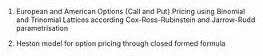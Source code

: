 1. European and American Options (Call and Put) Pricing using Binomial and Trinomial Lattices according Cox-Ross-Rubinstein and Jarrow-Rudd parametrisation

2. Heston model for option pricing through closed formed formula 
